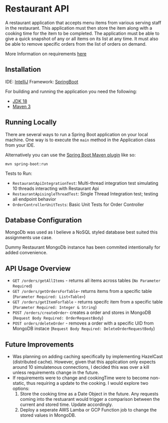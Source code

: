 # Restaurant API

A restaurant application that accepts menu items from various serving staff in the restaurant. This application must then store the item along with a cooking time for the item to be completed. The application must be able to give a quick snapshot of any or all items on its list at any time. It must also be able to remove specific orders from the list of orders on demand.

More Information on requirements [here](https://github.com/paidy/interview/blob/master/SimpleRestaurantApi.md)

## Installation

IDE: [IntelliJ](https://www.jetbrains.com/idea/)
Framework: [SpringBoot](https://spring.io/projects/spring-boot)

For building and running the application you need the following:
- [JDK 18](https://www.oracle.com/java/technologies/javase/jdk18-archive-downloads.html)
- [Maven 3](https://maven.apache.org)

## Running Locally
There are several ways to run a Spring Boot application on your local machine. One way is to execute the `main` method in the Application class from your IDE.

Alternatively you can use the [Spring Boot Maven plugin](https://docs.spring.io/spring-boot/docs/current/reference/html/build-tool-plugins-maven-plugin.html) like so:
```shell
mvn spring-boot:run
```

Tests to Run:
- `RestaurantApiIntegrationTest`: Multi-thread integration test simulating 10 threads interacting with Restaurant Api
- `RestaurantApisingleThreadTest`: Single Thread Integration test; testing all endpoint behavior
- `OrderControllerUnitTests`: Basic Unit Tests for Order Controller

## Database Configuration
MongoDb was used as I believe a NoSQL styled database best suited this assignments use case.

Dummy Restaurant MongoDb instance has been commited intentionally for added convenience.

## API Usage Overview
- `GET /orders/getAllItems` - returns all items across tables (`No Parameter Required`)
- `GET /orders/getOrdersForTable`- returns items from a specific table (`Parameter Required: List<Table>`)
- `GET /orders/getItemForTable` - returns specifc item from a specific table (`Parameter Required: Integer & String`)
- `POST /orders/createOrder`- creates a order and stores in MongoDB (`Request Body Required: OrderRequestBody`)
- `POST orders/deleteOrder` - removes a order with a specific UID from MongoDB instace (`Request Body Required: DeleteOrderRequestBody`)

## Future Improvements
- Was planning on adding caching specifically by implementing HazelCast (distributed cache). However, given that this application only expects around 10 simulatenous connections, I decided this was over a kill unless requirements change in the future.
- If requirements were to change and cookingTime were to become non-static, thus requiring a update to the cooking. I would explore two options: 
    1) Store the cooking time as a Date Object in the future. Any requests coming into the restuarant would trigger a comparison between the current and stored time. Update accordingly.
    2) Deploy a seperate AWS Lamba or GCP Function job to change the stored values in MongoDB.


